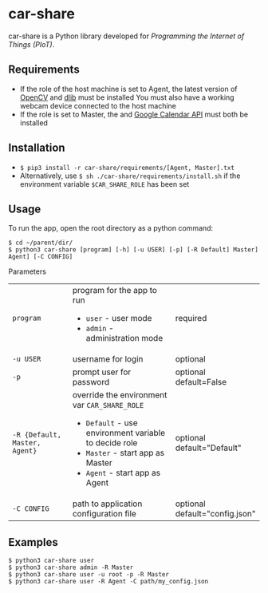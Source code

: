 # car-share

car-share is a Python library developed for _Programming the Internet of Things (PIoT)_.

## Requirements
- If the role of the host machine is set to Agent, the latest version of [OpenCV](opencv.org) and [dlib](http://dlib.net/) must be installed
You must also have a working webcam device connected to the host machine
- If the role is set to Master, the  and 
[Google Calendar API](https://developers.google.com/calendar/overview) must both be installed

## Installation


- `$ pip3 install -r car-share/requirements/[Agent, Master].txt`
- Alternatively, use `$ sh ./car-share/requirements/install.sh`
if the environment variable `$CAR_SHARE_ROLE` has been set

## Usage

To run the app, open the root directory as a python command:
```
$ cd ~/parent/dir/
$ python3 car-share [program] [-h] [-u USER] [-p] [-R Default] Master] Agent] [-C CONFIG]
```
Parameters
<table>
    <tr>
        <td><code>program</code></td>
        <td>
            program for the app to run
            <ul>
                <li><code>user</code> - user mode</li>
                <li><code>admin</code> - administration mode</li>
            </ul>
        </td>
        <td>required</td>
    </tr>
    <tr>
        <td><code>-u USER</code></td>
        <td>username for login</td>
        <td>optional</td>
    </tr>
    <tr>
        <td><code>-p</code></td>
        <td>prompt user for password</td>
        <td>optional<br/>default=False</td>
    </tr>
    <tr>
        <td><code>-R {Default, Master, Agent}</code></td>
        <td>
            override the environment var <code>CAR_SHARE_ROLE</code>
            <ul>
                <li><code>Default</code> - use environment variable to decide role</li>
                <li><code>Master</code> - start app as Master</li>
                <li><code>Agent</code> - start app as Agent</li>
            </ul>
        </td>
        <td>optional<br/>default="Default"</td>
    </tr>
    <tr>
        <td><code>-C CONFIG</code></td>
        <td>path to application configuration file</td>
        <td>optional<br>default="config.json"</td>
    </tr>
</table>

## Examples

```
$ python3 car-share user
$ python3 car-share admin -R Master
$ python3 car-share user -u root -p -R Master
$ python3 car-share user -R Agent -C path/my_config.json
```